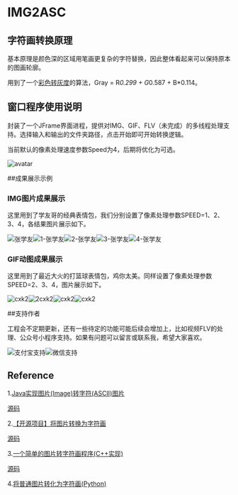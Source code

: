 # IMG2ASC

## 字符画转换原理

基本原理是颜色深的区域用笔画更复杂的字符替换，因此整体看起来可以保持原本的图画轮廓。

用到了一个[彩色转灰度](https://blog.csdn.net/xdrt81y/article/details/8289963)的算法，Gray = R*0.299 + G*0.587 + B*0.114。

## 窗口程序使用说明

封装了一个JFrame界面进程，提供对IMG、GIF、FLV（未完成）的多线程处理支持。选择输入和输出的文件夹路径，点击开始即可开始转换逻辑。

当前默认的像素处理速度参数Speed为4，后期将优化为可选。

![avatar](./doc/JFrame.png)

##成果展示示例

### IMG图片成果展示

这里用到了学友哥的经典表情包，我们分别设置了像素处理参数SPEED=1、2、3、4，各结果图片展示如下。

![张学友](./doc/张学友.png)![1-张学友](./doc/1-张学友.png)![2-张学友](./doc/2-张学友.png)![3-张学友](./doc/3-张学友.png)![4-张学友](./doc/4-张学友.png)

### GIF动图成果展示

这里用到了最近大火的打篮球表情包，鸡你太美。同样设置了像素处理参数SPEED=2、3、4，图片展示如下。

![cxk2](./doc/cxk2.gif)![2cxk2](./doc/2cxk2.gif)![cxk2](./doc/3cxk2.gif)![cxk2](./doc/3cxk2.gif)

##支持作者

工程会不定期更新，还有一些待定的功能可能后续会增加上，比如视频FLV的处理、公众号小程序支持。如果有问题可以留言或联系我，希望大家喜欢。

![支付宝支持](./doc/alipay.jpg)![微信支持](./doc/wechat.jpg)

## Reference

1.[Java实现图片(Image)转字符(ASCII)图片](https://my.oschina.net/xshuai/blog/1927629)

[源码](https://gitee.com/xshuai/imagetool)


2.[【开源项目】将图片转换为字符画](https://www.cnblogs.com/xiaoxi666/archive/2018/02/18/8452717.html)

[源码](https://github.com/xiaoxi666/Img2AsciiVision)


3.[一个简单的图片转字符画程序(C++实现)](https://www.jianshu.com/p/1f58a0ebf5d9)

[源码](https://github.com/Sundae97/Image2Characters)


4.[将普通图片转化为字符画(Python)](https://blog.csdn.net/Shreck66/article/details/51464843)

